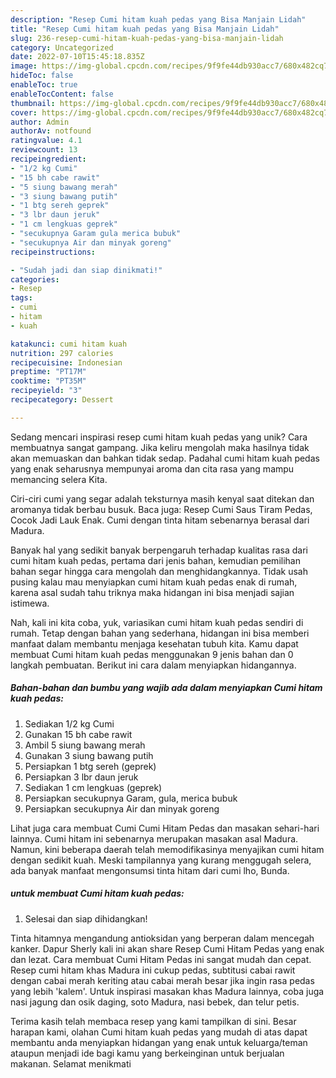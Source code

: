 ```yaml
---
description: "Resep Cumi hitam kuah pedas yang Bisa Manjain Lidah"
title: "Resep Cumi hitam kuah pedas yang Bisa Manjain Lidah"
slug: 236-resep-cumi-hitam-kuah-pedas-yang-bisa-manjain-lidah
category: Uncategorized
date: 2022-07-10T15:45:18.835Z
image: https://img-global.cpcdn.com/recipes/9f9fe44db930acc7/680x482cq70/cumi-hitam-kuah-pedas-foto-resep-utama.jpg
hideToc: false
enableToc: true
enableTocContent: false
thumbnail: https://img-global.cpcdn.com/recipes/9f9fe44db930acc7/680x482cq70/cumi-hitam-kuah-pedas-foto-resep-utama.jpg
cover: https://img-global.cpcdn.com/recipes/9f9fe44db930acc7/680x482cq70/cumi-hitam-kuah-pedas-foto-resep-utama.jpg
author: Admin
authorAv: notfound
ratingvalue: 4.1
reviewcount: 13
recipeingredient:
- "1/2 kg Cumi"
- "15 bh cabe rawit"
- "5 siung bawang merah"
- "3 siung bawang putih"
- "1 btg sereh geprek"
- "3 lbr daun jeruk"
- "1 cm lengkuas geprek"
- "secukupnya Garam gula merica bubuk"
- "secukupnya Air dan minyak goreng"
recipeinstructions:

- "Sudah jadi dan siap dinikmati!"
categories:
- Resep
tags:
- cumi
- hitam
- kuah

katakunci: cumi hitam kuah 
nutrition: 297 calories
recipecuisine: Indonesian
preptime: "PT17M"
cooktime: "PT35M"
recipeyield: "3"
recipecategory: Dessert

---
```





Sedang mencari inspirasi resep cumi hitam kuah pedas yang unik? Cara membuatnya sangat gampang. Jika keliru mengolah maka hasilnya tidak akan memuaskan dan bahkan tidak sedap. Padahal cumi hitam kuah pedas yang enak seharusnya mempunyai aroma dan cita rasa yang mampu memancing selera Kita.





Ciri-ciri cumi yang segar adalah teksturnya masih kenyal saat ditekan dan aromanya tidak berbau busuk. Baca juga: Resep Cumi Saus Tiram Pedas, Cocok Jadi Lauk Enak. Cumi dengan tinta hitam sebenarnya berasal dari Madura.

Banyak hal yang sedikit banyak berpengaruh terhadap kualitas rasa dari cumi hitam kuah pedas, pertama dari jenis bahan, kemudian pemilihan bahan segar hingga cara mengolah dan menghidangkannya. Tidak usah pusing kalau mau menyiapkan cumi hitam kuah pedas enak di rumah, karena asal sudah tahu triknya maka hidangan ini bisa menjadi sajian istimewa.






Nah, kali ini kita coba, yuk, variasikan cumi hitam kuah pedas sendiri di rumah. Tetap dengan bahan yang sederhana, hidangan ini bisa memberi manfaat dalam membantu menjaga kesehatan tubuh kita. Kamu dapat membuat Cumi hitam kuah pedas menggunakan 9 jenis bahan dan 0 langkah pembuatan. Berikut ini cara dalam menyiapkan hidangannya.

<!--inarticleads1-->

##### Bahan-bahan dan bumbu yang wajib ada dalam menyiapkan Cumi hitam kuah pedas:

1. Sediakan 1/2 kg Cumi
1. Gunakan 15 bh cabe rawit
1. Ambil 5 siung bawang merah
1. Gunakan 3 siung bawang putih
1. Persiapkan 1 btg sereh (geprek)
1. Persiapkan 3 lbr daun jeruk
1. Sediakan 1 cm lengkuas (geprek)
1. Persiapkan secukupnya Garam, gula, merica bubuk
1. Persiapkan secukupnya Air dan minyak goreng


Lihat juga cara membuat Cumi Cumi Hitam Pedas dan masakan sehari-hari lainnya. Cumi hitam ini sebenarnya merupakan masakan asal Madura. Namun, kini beberapa daerah telah memodifikasinya menyajikan cumi hitam dengan sedikit kuah. Meski tampilannya yang kurang menggugah selera, ada banyak manfaat mengonsumsi tinta hitam dari cumi lho, Bunda. 

<!--inarticleads2-->

#####  untuk membuat Cumi hitam kuah pedas:


1. Selesai dan siap dihidangkan!

Tinta hitamnya mengandung antioksidan yang berperan dalam mencegah kanker. Dapur Sherly kali ini akan share Resep Cumi Hitam Pedas yang enak dan lezat. Cara membuat Cumi Hitam Pedas ini sangat mudah dan cepat. Resep cumi hitam khas Madura ini cukup pedas, subtitusi cabai rawit dengan cabai merah keriting atau cabai merah besar jika ingin rasa pedas yang lebih &#39;kalem&#39;. Untuk inspirasi masakan khas Madura lainnya, coba juga nasi jagung dan osik daging, soto Madura, nasi bebek, dan telur petis. 

Terima kasih telah membaca resep yang kami tampilkan di sini. Besar harapan kami, olahan Cumi hitam kuah pedas yang mudah di atas dapat membantu anda menyiapkan hidangan yang enak untuk keluarga/teman ataupun menjadi ide bagi kamu yang berkeinginan untuk berjualan makanan. Selamat menikmati
